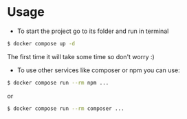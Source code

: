 # Usage
- To start the project go to its folder and run in terminal
```sh
$ docker compose up -d
```
The first time it will take some time so don't worry :)

- To use other services like composer or npm you can use:
```sh
$ docker compose run --rm npm ...
```
or
```sh
$ docker compose run --rm composer ...
```